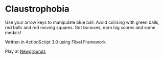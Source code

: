 # Claustrophobia
Use your arrow keys to manipulate blue ball. 
Avoid collising with green balls, red balls and red moving squares.
Get bonuses, earn big scores and some medals!

Written in ActionScript 3.0 using Flixel Framework



Play at [Newgrounds](https://www.newgrounds.com/portal/view/591734)
